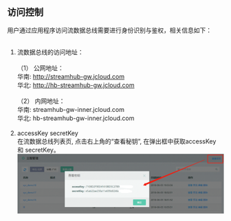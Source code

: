 ## 访问控制<br>
用户通过应用程序访问流数据总线需要进行身份识别与鉴权，相关信息如下：<br><br> 
1. 流数据总线的访问地址：<br><br>
（1）	公网地址：<br>
华南: http://streamhub-gw.jcloud.com<br>
华北: http://hb-streamhub-gw.jcloud.com<br><br>
（2）	内网地址：<br>
华南: streamhub-gw-inner.jcloud.com<br>
华北: hb-streamhub-gw-inner.jcloud.com<br><br>
2. accessKey secretKey<br>
在流数据总线列表页, 点击右上角的“查看秘钥”, 在弹出框中获取accessKey 和 secretKey。<br>
![ak](../../../../image/DataBus/db-010.png?raw=true)